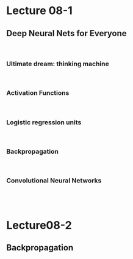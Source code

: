 # Lecture 08-1

## Deep Neural Nets for Everyone

<br/>

### Ultimate dream: thinking machine



<br/>

### Activation Functions



<br/>

### Logistic regression units



<br/>

### Backpropagation



<br/>

### Convolutional Neural Networks 



<br/>

<br/>

# Lecture08-2

## Backpropagation









<br/>

<br/>